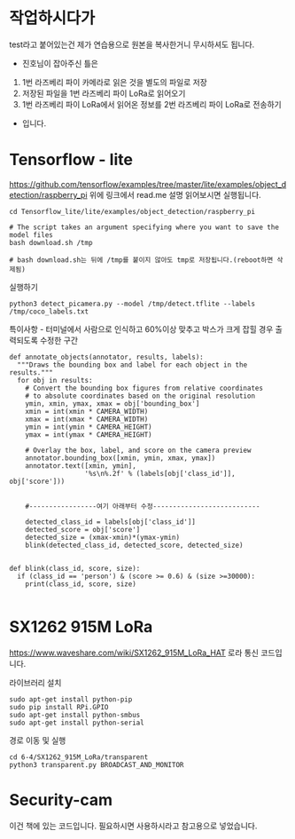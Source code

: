 # 작업하시다가
test라고 붙어있는건 제가 연습용으로 원본을 복사한거니 무시하셔도 됩니다.

- 진호님이 잡아주신 틀은
1. 1번 라즈베리 파이 카메라로 읽은 것을 별도의 파일로 저장
2. 저장된 파일을 1번 라즈베리 파이 LoRa로 읽어오기
3. 1번 라즈베리 파이 LoRa에서 읽어온 정보를 2번 라즈베리 파이 LoRa로 전송하기
- 입니다.



# Tensorflow - lite
https://github.com/tensorflow/examples/tree/master/lite/examples/object_detection/raspberry_pi
위에 링크에서 read.me 설명 읽어보시면 실행됩니다.

```
cd Tensorflow_lite/lite/examples/object_detection/raspberry_pi

# The script takes an argument specifying where you want to save the model files
bash download.sh /tmp

# bash download.sh는 뒤에 /tmp를 붙이지 않아도 tmp로 저장됩니다.(reboot하면 삭제됨)
```

실행하기
```
python3 detect_picamera.py --model /tmp/detect.tflite --labels /tmp/coco_labels.txt
```

특이사항 - 터미널에서 사람으로 인식하고 60%이상 맞추고 박스가 크게 잡힐 경우 출력되도록 수정한 구간

```
def annotate_objects(annotator, results, labels):
  """Draws the bounding box and label for each object in the results."""
  for obj in results:
    # Convert the bounding box figures from relative coordinates
    # to absolute coordinates based on the original resolution
    ymin, xmin, ymax, xmax = obj['bounding_box']
    xmin = int(xmin * CAMERA_WIDTH)
    xmax = int(xmax * CAMERA_WIDTH)
    ymin = int(ymin * CAMERA_HEIGHT)
    ymax = int(ymax * CAMERA_HEIGHT)

    # Overlay the box, label, and score on the camera preview
    annotator.bounding_box([xmin, ymin, xmax, ymax])
    annotator.text([xmin, ymin],
                   '%s\n%.2f' % (labels[obj['class_id']], obj['score']))
      
    
    #-----------------여기 아래부터 수정---------------------------
 
    detected_class_id = labels[obj['class_id']]
    detected_score = obj['score']
    detected_size = (xmax-xmin)*(ymax-ymin)
    blink(detected_class_id, detected_score, detected_size)

      
def blink(class_id, score, size):
  if (class_id == 'person') & (score >= 0.6) & (size >=30000):
    print(class_id, score, size)
    
```


# SX1262 915M LoRa
https://www.waveshare.com/wiki/SX1262_915M_LoRa_HAT
로라 통신 코드입니다.

라이브러리 설치
```
sudo apt-get install python-pip 
sudo pip install RPi.GPIO
sudo apt-get install python-smbus
sudo apt-get install python-serial
```

경로 이동 및 실행
```
cd 6-4/SX1262_915M_LoRa/transparent
python3 transparent.py BROADCAST_AND_MONITOR
```


# Security-cam
이건 책에 있는 코드입니다. 필요하시면 사용하시라고 참고용으로 넣었습니다.
